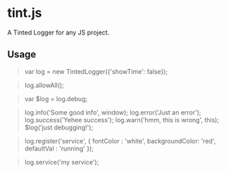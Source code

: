 tint.js
=======

A Tinted Logger for any JS project. 

## Usage ##

> var log = new TintedLogger({'showTime': false});

> log.allowAll();

> var $log = log.debug;

> log.info('Some good info', window);
> log.error('Just an error');
> log.success('Yehee success');
> log.warn('hmm, this is wrong', this);
> $log('just debugging!');


> log.register('service', {
>    fontColor      : 'white',
>    backgroundColor: 'red',
>    defaultVal     : 'running'
> });

> log.service('my service');